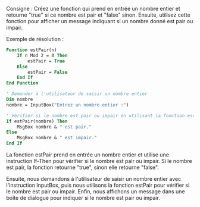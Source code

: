 Consigne : Créez une fonction qui prend en entrée un nombre entier et retourne "true" si ce nombre est pair et "false" sinon. Ensuite, utilisez cette fonction pour afficher un message indiquant si un nombre donné est pair ou impair.

Exemple de résolution :

```vb
Function estPair(n)
    If n Mod 2 = 0 Then
        estPair = True
    Else
        estPair = False
    End If
End Function

' Demander à l'utilisateur de saisir un nombre entier
Dim nombre
nombre = InputBox("Entrez un nombre entier :")

' Vérifier si le nombre est pair ou impair en utilisant la fonction estPair
If estPair(nombre) Then
    MsgBox nombre & " est pair."
Else
    MsgBox nombre & " est impair."
End If
```

La fonction estPair prend en entrée un nombre entier et utilise une instruction If-Then pour vérifier si le nombre est pair ou impair. Si le nombre est pair, la fonction retourne "true", sinon elle retourne "false".

Ensuite, nous demandons à l'utilisateur de saisir un nombre entier avec l'instruction InputBox, puis nous utilisons la fonction estPair pour vérifier si le nombre est pair ou impair. Enfin, nous affichons un message dans une boîte de dialogue pour indiquer si le nombre est pair ou impair.